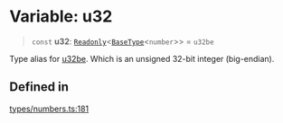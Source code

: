 # Variable: u32

> `const` **u32**: [`Readonly`](https://www.typescriptlang.org/docs/handbook/utility-types.html#readonlytype)\<[`BaseType`](../interfaces/BaseType.md)\<`number`\>\> = `u32be`

Type alias for [u32be](u32be.md). Which is an unsigned 32-bit integer (big-endian).

## Defined in

[types/numbers.ts:181](https://github.com/theevenstarspace/byteform/blob/22b39db8569d36f01963b07f07e31283430d4fde/src/types/numbers.ts#L181)
